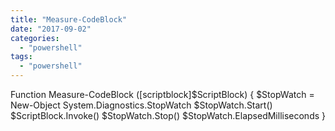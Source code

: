 ```yaml
---
title: "Measure-CodeBlock"
date: "2017-09-02"
categories: 
  - "powershell"
tags: 
  - "powershell"
---
```


Function Measure-CodeBlock (\[scriptblock\]$ScriptBlock) {
	$StopWatch = New-Object System.Diagnostics.StopWatch
	$StopWatch.Start()
	$ScriptBlock.Invoke()
	$StopWatch.Stop()
	$StopWatch.ElapsedMilliseconds
}
